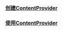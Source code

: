 ### [创建ContentProvider](https://github.com/ningbaoqi/ContentProvider/blob/master/README-create.md)
### [使用ContentProvider](https://github.com/ningbaoqi/ContentProvider/blob/master/README-use.md)
